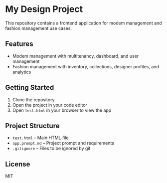 # My Design Project

This repository contains a frontend application for modem management and fashion management use cases.

## Features

- Modem management with multitenancy, dashboard, and user management
- Fashion management with inventory, collections, designer profiles, and analytics

## Getting Started

1. Clone the repository
2. Open the project in your code editor
3. Open `test.html` in your browser to view the app

## Project Structure

- `test.html` – Main HTML file
- `app.prompt.md` – Project prompt and requirements
- `.gitignore` – Files to be ignored by git

## License

MIT
